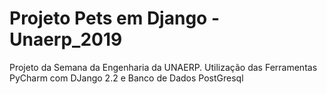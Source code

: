 # Projeto Pets em Django - Unaerp_2019
Projeto da Semana da Engenharia da UNAERP.
Utilização das Ferramentas PyCharm com DJango 2.2 e Banco de Dados PostGresql

